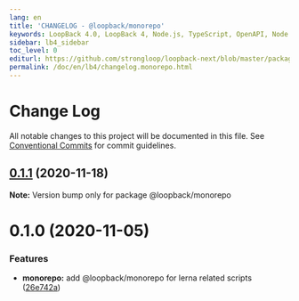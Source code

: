 ```yaml
---
lang: en
title: 'CHANGELOG - @loopback/monorepo'
keywords: LoopBack 4.0, LoopBack 4, Node.js, TypeScript, OpenAPI, Node.js, TypeScript, OpenAPI, CHANGELOG
sidebar: lb4_sidebar
toc_level: 0
editurl: https://github.com/strongloop/loopback-next/blob/master/packages/monorepo/CHANGELOG.md
permalink: /doc/en/lb4/changelog.monorepo.html
---
```


# Change Log

All notable changes to this project will be documented in this file.
See [Conventional Commits](https://conventionalcommits.org) for commit guidelines.

## [0.1.1](https://github.com/strongloop/loopback-next/compare/@loopback/monorepo@0.1.0...@loopback/monorepo@0.1.1) (2020-11-18)

**Note:** Version bump only for package @loopback/monorepo





# 0.1.0 (2020-11-05)


### Features

* **monorepo:** add @loopback/monorepo for lerna related scripts ([26e742a](https://github.com/strongloop/loopback-next/commit/26e742aa5899f4c278b014a27357f3106a232d14))

